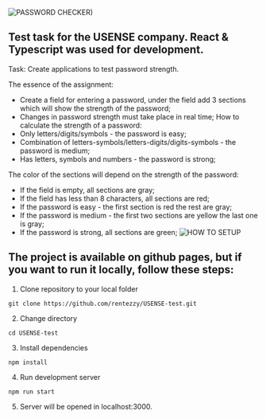 ![PASSWORD CHECKER)](https://github.com/rentezzy/USENSE-test/assets/123960679/0e2b9640-8e79-454c-944d-7837fd3ffe6a)
## Test task for the USENSE company. React & Typescript was used for development.

Task:
Create applications to test password strength.

The essence of the assignment:
  - Create a field for entering a password, under the field add 3 sections which will show the strength of the password;
  - Changes in password strength must take place in real time;
How to calculate the strength of a password:
  - Only letters/digits/symbols - the password is easy;
  - Combination of letters-symbols/letters-digits/digits-symbols - the password is medium;
  - Has letters, symbols and numbers - the password is strong;

The color of the sections will depend on the strength of the password:
  - If the field is empty, all sections are gray;
  - If the field has less than 8 characters, all sections are red;
  - If the password is easy - the first section is red the rest are gray;
  - If the password is medium - the first two sections are yellow the last one is gray;
  - If the password is strong, all sections are green;
![HOW TO SETUP](https://github.com/rentezzy/USENSE-test/assets/123960679/c56ffa5f-98ad-4952-b4c9-a9a8a3b91234)

## The project is available on github pages, but if you want to run it locally, follow these steps:
1. Clone repository to your local folder
```CLI
git clone https://github.com/rentezzy/USENSE-test.git
```
2. Change directory
```
cd USENSE-test
```
3. Install dependencies
```
npm install
```
4. Run development server
```
npm run start
```
5. Server will be opened in localhost:3000.

